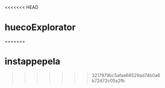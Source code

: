 <<<<<<< HEAD
# huecoExplorator
=======
# instappepela
>>>>>>> 3217979bc5afae68529ad74b0a6b72d72c05a2fb
